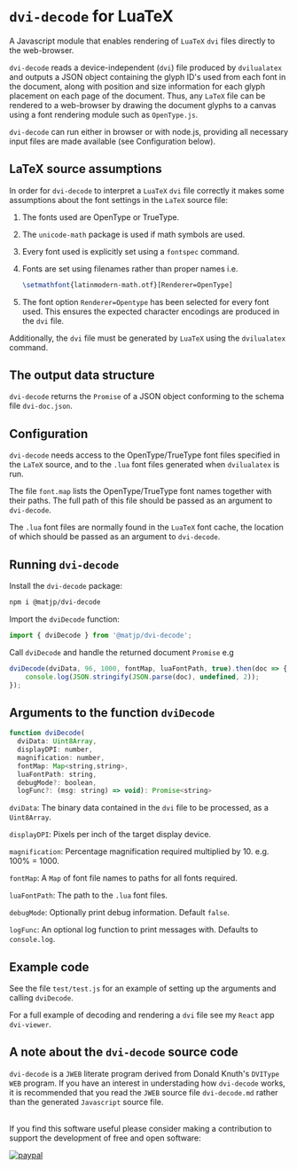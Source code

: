 # `dvi-decode` for LuaTeX

A Javascript module that enables rendering of `LuaTeX` `dvi` files directly to the web-browser.

`dvi-decode` reads a device-independent (`dvi`) file produced by `dvilualatex` and outputs a JSON object containing the glyph ID's used from each font in the document, along with position and size information for each glyph placement on each page of the document. Thus, any `LaTeX` file can be  rendered to a web-browser by drawing the document glyphs to a canvas using a font rendering module such as `OpenType.js`.

`dvi-decode` can run either in browser or with node.js, providing all necessary input files are made available (see Configuration below).

## LaTeX source assumptions

In order for `dvi-decode` to interpret a `LuaTeX` `dvi` file correctly it makes some assumptions about the font settings in the `LaTeX` source file:

1. The fonts used are OpenType or TrueType.
2. The `unicode-math` package is used if math symbols are used.
3. Every font used is explicitly set using a `fontspec` command.
4. Fonts are set using filenames rather than proper names i.e.

    ```latex
    \setmathfont{latinmodern-math.otf}[Renderer=OpenType]
    ```

5. The font option `Renderer=Opentype` has been selected for every font used. This ensures the expected character encodings are produced in the `dvi` file.

Additionally, the `dvi` file must be generated by `LuaTeX` using the `dvilualatex` command.

## The output data structure

`dvi-decode` returns the `Promise` of a JSON object conforming to the schema file `dvi-doc.json`.

## Configuration

`dvi-decode` needs access to the OpenType/TrueType font files specified in the `LaTeX` source, and to the `.lua` font files generated when `dvilualatex` is run.

The file `font.map` lists the OpenType/TrueType font names together with their paths. The full path of this file should be passed as an argument to `dvi-decode`.

The `.lua` font files are normally found in the `LuaTeX` font cache, the location of which should be passed as an argument to `dvi-decode`.

## Running `dvi-decode`

Install the `dvi-decode` package:

```sh
npm i @matjp/dvi-decode
```

Import the `dviDecode` function:

```js
import { dviDecode } from '@matjp/dvi-decode';
```

Call `dviDecode` and handle the returned document `Promise` e.g

```js
dviDecode(dviData, 96, 1000, fontMap, luaFontPath, true).then(doc => {
    console.log(JSON.stringify(JSON.parse(doc), undefined, 2));
});
```

## Arguments to the function `dviDecode`

```js
function dviDecode(
  dviData: Uint8Array,
  displayDPI: number, 
  magnification: number,
  fontMap: Map<string,string>,
  luaFontPath: string,
  debugMode?: boolean,
  logFunc?: (msg: string) => void): Promise<string>
```

`dviData`: The binary data contained in the `dvi` file to be processed, as a `Uint8Array`.

`displayDPI`: Pixels per inch of the target display device.

`magnification`: Percentage magnification required multiplied by 10. e.g. 100% = 1000.

`fontMap`: A `Map` of font file names to paths for all fonts required.

`luaFontPath`: The path to the `.lua` font files.

`debugMode`: Optionally print debug information. Default `false`.

`logFunc`: An optional log function to print messages with. Defaults to `console.log`.

## Example code

See the file `test/test.js` for an example of setting up the arguments and calling `dviDecode`.

For a full example of decoding and rendering a `dvi` file see my `React` app `dvi-viewer`.

## A note about the `dvi-decode` source code

`dvi-decode` is a `JWEB` literate program derived from Donald Knuth's `DVIType` `WEB` program. If you have an interest in understading how `dvi-decode` works, it is recommended that you read the `JWEB` source file `dvi-decode.md` rather than the generated `Javascript` source file.

<br>
If you find this software useful please consider making a contribution to support the development of free and open software:

[![paypal](https://www.paypalobjects.com/en_US/i/btn/btn_donateCC_LG.gif)](https://www.paypal.com/donate/?business=4Y8W9NDGYET6A&no_recurring=0&currency_code=USD)
